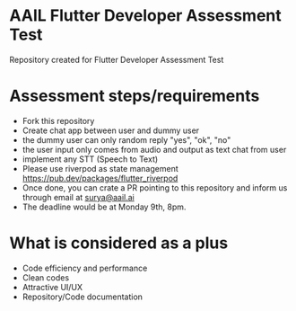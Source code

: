 # AAIL Flutter Developer Assessment Test
Repository created for Flutter Developer Assessment Test

# Assessment steps/requirements
- Fork this repository
- Create chat app between user and dummy user
- the dummy user can only random reply "yes", "ok", "no"
- the user input only comes from audio and output as text chat from user
- implement any STT (Speech to Text)
- Please use riverpod as state management https://pub.dev/packages/flutter_riverpod
- Once done, you can crate a PR pointing to this repository and inform us through email at surya@aail.ai
- The deadline would be at Monday 9th, 8pm.

# What is considered as a plus
- Code efficiency and performance
- Clean codes
- Attractive UI/UX
- Repository/Code documentation

